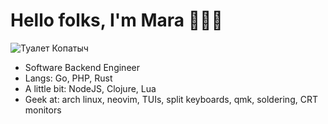 <h1>Hello folks, I'm Mara 🧙🏼‍♀️</h1>

![Туалет Копатыч](https://media.tenor.com/your-gif-id.gif) 

- Software Backend Engineer
- Langs: Go, PHP, Rust
- A little bit: NodeJS, Clojure, Lua
- Geek at: arch linux, neovim, TUIs, split keyboards, qmk, soldering, CRT monitors

<!---
maraloon/maraloon is a ✨ special ✨ repository because its README.md (this file) appears on your GitHub profile.
You can click the Preview link to take a look at your changes.
--->
